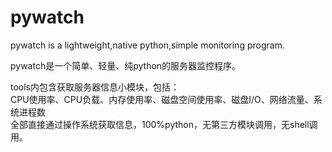 pywatch
=======

pywatch is a lightweight,native python,simple monitoring program.

pywatch是一个简单、轻量、纯python的服务器监控程序。

tools内包含获取服务器信息小模块，包括：  
CPU使用率、CPU负载、内存使用率、磁盘空间使用率、磁盘I/O、网络流量、系统进程数  
全部直接通过操作系统获取信息，100%python，无第三方模块调用，无shell调用。  
